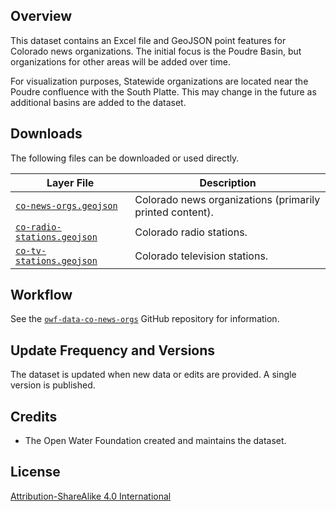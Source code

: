 ## Overview ##

This dataset contains an Excel file and GeoJSON point features for Colorado news organizations.
The initial focus is the Poudre Basin, but organizations for other areas will be added over time.

For visualization purposes, Statewide organizations are located near the Poudre confluence with the South Platte.
This may change in the future as additional basins are added to the dataset.

## Downloads ##

The following files can be downloaded or used directly.

| **Layer File** | **Description** |
| -- | -- |
| [`co-news-orgs.geojson`](co-news-orgs.geojson) | Colorado news organizations (primarily printed content). |
| [`co-radio-stations.geojson`](co-radio-stations.geojson) | Colorado radio stations. |
| [`co-tv-stations.geojson`](co-tv-stations.geojson) | Colorado television stations. |

## Workflow ##

See the [`owf-data-co-news-orgs`](https://github.com/OpenWaterFoundation/owf-data-co-news-orgs)
GitHub repository for information.

## Update Frequency and Versions ##

The dataset is updated when new data or edits are provided.
A single version is published.

## Credits ##

* The Open Water Foundation created and maintains the dataset.

## License ##

[Attribution-ShareAlike 4.0 International](https://creativecommons.org/licenses/by-sa/4.0/)
